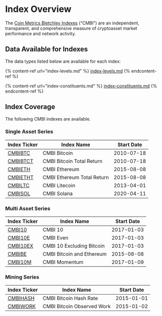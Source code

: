 # Index Overview

The [Coin Metrics Bletchley Indexes](https://coinmetrics.io/cm-indexes/) (“CMBI”) are an independent, transparent, and comprehensive measure of cryptoasset market performance and network activity.

## Data Available for Indexes

The data types listed below are available for each index:&#x20;

{% content-ref url="index-levels.md" %}
[index-levels.md](index-levels.md)
{% endcontent-ref %}

{% content-ref url="index-constituents.md" %}
[index-constituents.md](index-constituents.md)
{% endcontent-ref %}

## **Index Coverage**&#x20;

The following CMBI indexes are available.&#x20;

### **Single Asset Series**

| **Index Ticker**                                         | **Index Name**             | Start Date |
| -------------------------------------------------------- | -------------------------- | ---------- |
| [CMBIBTC](https://cmbi-indexes.coinmetrics.io/cmbibtc)   | CMBI Bitcoin               | 2010-07-18 |
| [CMBIBTCT](https://cmbi-indexes.coinmetrics.io/cmbibtct) | CMBI Bitcoin Total Return  | 2010-07-18 |
| [CMBIETH](https://cmbi-indexes.coinmetrics.io/cmbieth)   | CMBI Ethereum              | 2015-08-08 |
| [CMBIETHT](https://cmbi-indexes.coinmetrics.io/cmbietht) | CMBI Ethereum Total Return | 2015-08-08 |
| [CMBILTC](https://cmbi-indexes.coinmetrics.io/cmbiltc)   | CMBI Litecoin              | 2013-04-01 |
| [CMBISOL](https://cmbi-indexes.coinmetrics.io/cmbisol)   | CMBI Solana                | 2020-04-11 |

### **Multi Asset Series**

| **Index Ticker**                                         | **Index Name**            | Start Date |
| -------------------------------------------------------- | ------------------------- | ---------- |
| [CMBI10](https://cmbi-indexes.coinmetrics.io/cmbi10)     | CMBI 10                   | 2017-01-03 |
| [CMBI10E](https://cmbi-indexes.coinmetrics.io/cmbi10e)   | CMBI Even                 | 2017-01-03 |
| [CMBI10EX](https://cmbi-indexes.coinmetrics.io/cmbi10ex) | CMBI 10 Excluding Bitcoin | 2017-01-03 |
| [CMBIBE](https://cmbi-indexes.coinmetrics.io/cmbibe)     | CMBI Bitcoin and Ethereum | 2015-08-08 |
| [CMBI10M](https://cmbi-indexes.coinmetrics.io/cmbi10m)   | CMBI Momentum             | 2017-01-09 |

### **Mining Series**

| **Index Ticker**                                         | **Index Name**             | **Start Date** |
| -------------------------------------------------------- | -------------------------- | -------------- |
| [CMBIHASH](https://cmbi-indexes.coinmetrics.io/cmbihash) | CMBI Bitcoin Hash Rate     | 2015-01-01     |
| [CMBIWORK](https://cmbi-indexes.coinmetrics.io/cmbiwork) | CMBI Bitcoin Observed Work | 2015-01-02     |
